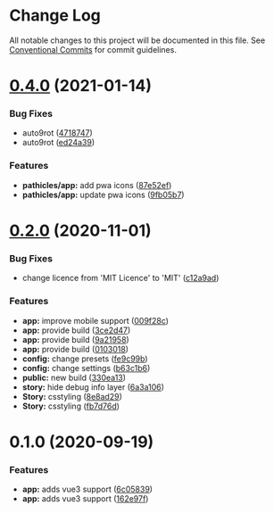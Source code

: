 # Change Log

All notable changes to this project will be documented in this file.
See [Conventional Commits](https://conventionalcommits.org) for commit guidelines.

# [0.4.0](https://github.com/pathicles/pathicles/compare/v0.3.2...v0.4.0) (2021-01-14)


### Bug Fixes

* auto9rot ([4718747](https://github.com/pathicles/pathicles/commit/47187474175b749c025476e63ff5ed52f8d839b0))
* auto9rot ([ed24a39](https://github.com/pathicles/pathicles/commit/ed24a39b333657af2c0d3b05aa6905f0d482ab40))


### Features

* **pathicles/app:** add pwa icons ([87e52ef](https://github.com/pathicles/pathicles/commit/87e52efd8de9908653da64416cbcca3b68e2ff5a))
* **pathicles/app:** update pwa icons ([9fb05b7](https://github.com/pathicles/pathicles/commit/9fb05b77a6c3bd7fe01de4382ab86470750e61f9))





# [0.2.0](https://github.com/pathicles/pathicles/compare/v0.1.0...v0.2.0) (2020-11-01)


### Bug Fixes

* change licence from 'MIT Licence' to 'MIT' ([c12a9ad](https://github.com/pathicles/pathicles/commit/c12a9ad57823510a489b0986058c17655640ae3c))


### Features

* **app:** improve mobile support ([009f28c](https://github.com/pathicles/pathicles/commit/009f28c38cd0fe75b1f4de6c521c00bc2a113488))
* **app:** provide build ([3ce2d47](https://github.com/pathicles/pathicles/commit/3ce2d474e05dfee2280a21047dd4548f65cbe8e0))
* **app:** provide build ([9a21958](https://github.com/pathicles/pathicles/commit/9a21958c9f70b47eff556f840078cefde4dd0dca))
* **app:** provide build ([0103018](https://github.com/pathicles/pathicles/commit/01030186c1eed9692312df1aefbf03815234fc59))
* **config:** change presets ([fe9c99b](https://github.com/pathicles/pathicles/commit/fe9c99b457193b54a4253124e7116a7c567ff229))
* **config:** change settings ([b63c1b6](https://github.com/pathicles/pathicles/commit/b63c1b6d9b030517cdd1a79b3d110417dfbfeda8))
* **public:** new build ([330ea13](https://github.com/pathicles/pathicles/commit/330ea13a348dc9b0c7f79d0b00f9e20045ee1148))
* **story:** hide debug info layer ([6a3a106](https://github.com/pathicles/pathicles/commit/6a3a1061fa104e1dc83ea6af8087ac03633dd8d2))
* **Story:** csstyling ([8e8ad29](https://github.com/pathicles/pathicles/commit/8e8ad294f93ed83bc1f7526b0babb5624246d8c6))
* **Story:** csstyling ([fb7d76d](https://github.com/pathicles/pathicles/commit/fb7d76d9a42ba78305a4d2618127ca8452ca44f9))





# 0.1.0 (2020-09-19)


### Features

* **app:** adds vue3 support ([6c05839](https://github.com/pathicles/pathicles/commit/6c058391aeb08a08ce299733d8d56136cb1e64dc))
* **app:** adds vue3 support ([162e97f](https://github.com/pathicles/pathicles/commit/162e97f0198cb6ae9e3f2eb089476576a74f5524))
